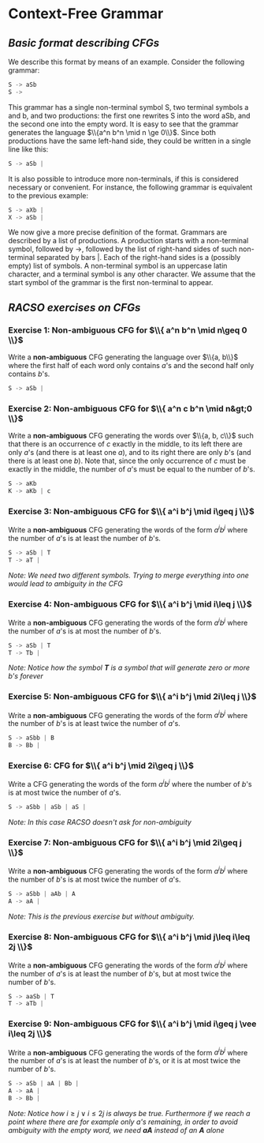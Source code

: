 # Context-Free Grammar
## _Basic format describing CFGs_

We describe this format by means of an example. Consider the following grammar:

```py
S -> aSb
S -> 
```
This grammar has a single non-terminal symbol S, two terminal symbols a and b, and two productions: the first one rewrites S into the word aSb, and the second one into the empty word. It is easy to see that the grammar generates the language $\\{a^n b^n \mid n \ge 0\\}$. Since both productions have the same left-hand side, they could be written in a single line like this:

```py
S -> aSb |
```

It is also possible to introduce more non-terminals, if this is considered necessary or convenient. For instance, the following grammar is equivalent to the previous example:
```py
S -> aXb |
X -> aSb |
```
We now give a more precise definition of the format. Grammars are described by a list of productions. A production starts with a non-terminal symbol, followed by ->, followed by the list of right-hand sides of such non-terminal separated by bars |. Each of the right-hand sides is a (possibly empty) list of symbols. A non-terminal symbol is an uppercase latin character, and a terminal symbol is any other character. We assume that the start symbol of the grammar is the first non-terminal to appear.

## _RACSO exercises on CFGs_

### Exercise 1: Non-ambiguous CFG for $\\{ a^n b^n \mid n\geq 0 \\}$

Write a **non-ambiguous** CFG generating the language over $\\{a, b\\}$ where the first half of each word only contains $a$'s and the second half only contains $b$'s.
```py
S -> aSb |
```

### Exercise 2: Non-ambiguous CFG for $\\{ a^n c b^n \mid n&gt;0 \\}$

Write a **non-ambiguous** CFG generating the words over $\\{a, b, c\\}$ such that there is an occurrence of $c$ exactly in the middle, to its left there are only $a$'s (and there is at least one $a$), and to its right there are only $b$'s (and there is at least one $b$). Note that, since the only occurrence of $c$ must be exactly in the middle, the number of $a$'s must be equal to the number of $b$'s.

```py
S -> aKb 
K -> aKb | c
```

### Exercise 3: Non-ambiguous CFG for $\\{ a^i b^j \mid i\geq j \\}$

Write a **non-ambiguous** CFG generating the words of the form $a^i b^j$ where the number of $a$'s is at least the number of $b$'s.

```py
S -> aSb | T 
T -> aT |
```

_Note: We need two different symbols. Trying to merge everything into one would lead to ambiguity in the CFG_

### Exercise 4: Non-ambiguous CFG for $\\{ a^i b^j \mid i\leq j \\}$

Write a **non-ambiguous** CFG generating the words of the form $a^i b^j$ where the number of $a$'s is at most the number of $b$'s.

```py
S -> aSb | T
T -> Tb |
```
_Note: Notice how the symbol **T** is a symbol that will generate zero or more b's forever_

### Exercise 5: Non-ambiguous CFG for $\\{ a^i b^j \mid 2i\leq j \\}$

Write a **non-ambiguous** CFG generating the words of the form $a^i b^j$ where the number of $b$'s is at least twice the number of $a$'s.


```py
S -> aSbb | B
B -> Bb |
```

### Exercise 6: CFG for $\\{ a^i b^j \mid 2i\geq j \\}$

Write a CFG generating the words of the form $a^i b^j$ where the number of $b$'s is at most twice the number of $a$'s.

```py
S -> aSbb | aSb | aS |
```

_Note: In this case RACSO doesn't ask for non-ambiguity_

### Exercise 7: Non-ambiguous CFG for $\\{ a^i b^j \mid 2i\geq j \\}$

Write a **non-ambiguous** CFG generating the words of the form $a^i b^j$ where the number of $b$'s is at most twice the number of $a$'s.

```py
S -> aSbb | aAb | A
A -> aA |
```

_Note: This is the previous exercise but without ambiguity._

### Exercise 8: Non-ambiguous CFG for $\\{ a^i b^j \mid j\leq i\leq 2j \\}$

Write a **non-ambiguous** CFG generating the words of the form $a^i b^j$ where the number of $a$'s is at least the number of $b$'s, but at most twice the number of $b$'s.

```py
S -> aaSb | T
T -> aTb |
```

### Exercise 9: Non-ambiguous CFG for $\\{ a^i b^j \mid i\geq j \vee i\leq 2j \\}$

Write a **non-ambiguous** CFG generating the words of the form $a^i b^j$ where the number of $a$'s is at least the number of $b$'s, or it is at most twice the number of $b$'s.

```py
S -> aSb | aA | Bb |
A -> aA |
B -> Bb |
```

_Note: Notice how_  $i \ge j \vee i \leq 2j$  _is always be true. Furthermore if we reach a point where there are for example only a's remaining, in order to avoid ambiguity with the empty word, we need **aA** instead of an **A** alone_